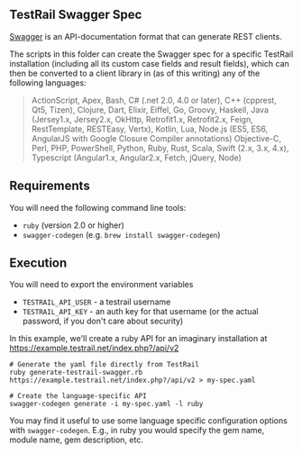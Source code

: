 TestRail Swagger Spec
---------------------

[Swagger](http://swagger.io) is an API-documentation format that can generate REST clients.

The scripts in this folder can create the Swagger spec for a specific TestRail installation (including all its custom case fields and result fields), which can then be converted to a client library in (as of this writing) any of the following languages:

> ActionScript, Apex, Bash, C# (.net 2.0, 4.0 or later), C++ (cpprest, Qt5, Tizen), Clojure, Dart, Elixir, Eiffel, Go, Groovy, Haskell, Java (Jersey1.x, Jersey2.x, OkHttp, Retrofit1.x, Retrofit2.x, Feign, RestTemplate, RESTEasy, Vertx), Kotlin, Lua, Node.js (ES5, ES6, AngularJS with Google Closure Compiler annotations) Objective-C, Perl, PHP, PowerShell, Python, Ruby, Rust, Scala, Swift (2.x, 3.x, 4.x), Typescript (Angular1.x, Angular2.x, Fetch, jQuery, Node)


Requirements
------------

You will need the following command line tools:

* `ruby` (version 2.0 or higher)
* `swagger-codegen` (e.g. `brew install swagger-codegen`)


Execution
----------

You will need to export the environment variables
* `TESTRAIL_API_USER` - a testrail username
* `TESTRAIL_API_KEY` - an auth key for that username (or the actual password, if you don't care about security)

In this example, we'll create a ruby API for an imaginary installation at https://example.testrail.net/index.php?/api/v2

```
# Generate the yaml file directly from TestRail
ruby generate-testrail-swagger.rb https://example.testrail.net/index.php?/api/v2 > my-spec.yaml

# Create the language-specific API
swagger-codegen generate -i my-spec.yaml -l ruby
```

You may find it useful to use some language specific configuration options with `swagger-codegen`.  E.g., in ruby you would specify the gem name, module name, gem description, etc.
